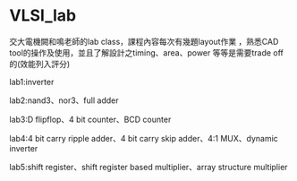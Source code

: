 # VLSI_lab

交大電機闕和鳴老師的lab class，課程內容每次有幾題layout作業
，熟悉CAD tool的操作及使用，並且了解設計之timing、area、power
等等是需要trade off的(效能列入評分)

lab1:inverter

lab2:nand3、nor3、full adder

lab3:D flipflop、4 bit counter、BCD counter

lab4:4 bit carry ripple adder、4 bit carry skip adder、4:1 MUX、dynamic inverter

lab5:shift register、shift register based multiplier、array structure multiplier
